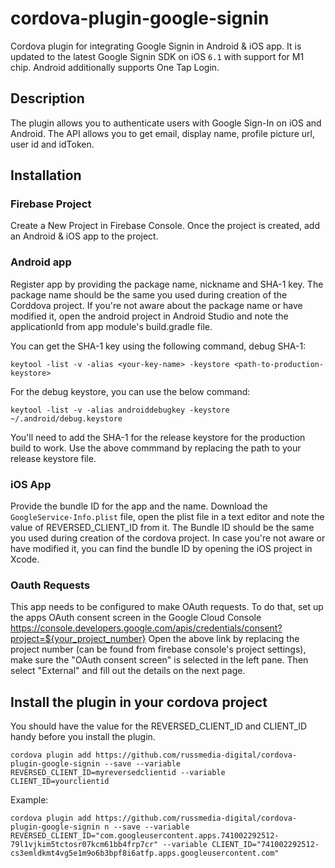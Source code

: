 # cordova-plugin-google-signin

Cordova plugin for integrating Google Signin in Android &amp; iOS app. It is updated to the latest Google Signin SDK on iOS `6.1` with support for M1 chip. Android additionally supports One Tap Login.

## Description

The plugin allows you to authenticate users with Google Sign-In on iOS and Android. The API allows you to get email, display name, profile picture url, user id and idToken.

## Installation

### Firebase Project

Create a New Project in Firebase Console. Once the project is created, add an Android & iOS app to the project.

### Android app

Register app by providing the package name, nickname and SHA-1 key. The package name should be the same you used during creation of the Corddova project. If you're not aware about the package name or have modified it, open the android project in Android Studio and note the applicationId from app module's build.gradle file.

You can get the SHA-1 key using the following command, debug SHA-1:

    keytool -list -v -alias <your-key-name> -keystore <path-to-production-keystore>

For the debug keystore, you can use the below command:

    keytool -list -v -alias androiddebugkey -keystore ~/.android/debug.keystore

You'll need to add the SHA-1 for the release keystore for the production build to work. Use the above commmand by replacing the path to your release keystore file.

### iOS App

Provide the bundle ID for the app and the name. Download the `GoogleService-Info.plist` file, open the plist file in a text editor and note the value of REVERSED_CLIENT_ID from it. The Bundle ID should be the same you used during creation of the cordova project. In case you're not aware or have modified it, you can find the bundle ID by opening the iOS project in Xcode.

### Oauth Requests

This app needs to be configured to make OAuth requests. To do that, set up the apps OAuth consent screen in the Google Cloud Console https://console.developers.google.com/apis/credentials/consent?project=${your_project_number}
Open the above link by replacing the project number (can be found from firebase console's project settings), make sure the "OAuth consent screen" is selected in the left pane. Then select "External" and fill out the details on the next page.

## Install the plugin in your cordova project

You should have the value for the REVERSED_CLIENT_ID and CLIENT_ID handy before you install the plugin.

    cordova plugin add https://github.com/russmedia-digital/cordova-plugin-google-signin --save --variable REVERSED_CLIENT_ID=myreversedclientid --variable CLIENT_ID=yourclientid

Example:

    cordova plugin add https://github.com/russmedia-digital/cordova-plugin-google-signin n --save --variable REVERSED_CLIENT_ID="com.googleusercontent.apps.741002292512-79l1vjkim5tctosr07kcm61bb4frp7cr" --variable CLIENT_ID="741002292512-cs3emldkmt4vg5e1m9o6b3bpf8i6atfp.apps.googleusercontent.com"
